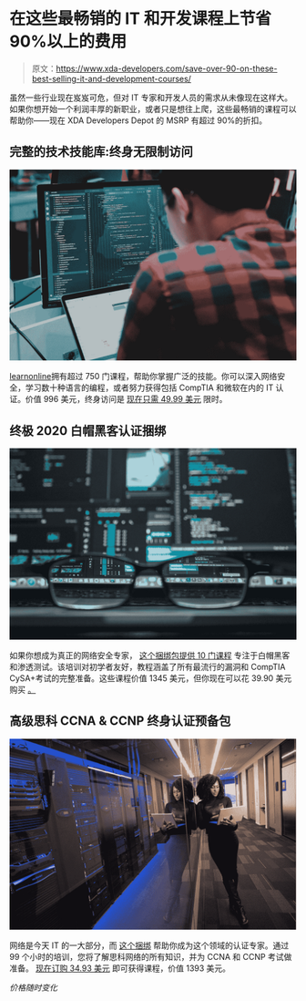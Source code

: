 # 在这些最畅销的 IT 和开发课程上节省 90%以上的费用

> 原文：<https://www.xda-developers.com/save-over-90-on-these-best-selling-it-and-development-courses/>

虽然一些行业现在岌岌可危，但对 IT 专家和开发人员的需求从未像现在这样大。如果你想开始一个利润丰厚的新职业，或者只是想往上爬，这些最畅销的课程可以帮助你——现在 XDA Developers Depot 的 MSRP 有超过 90%的折扣。

## **完整的技术技能库:终身无限制访问**

**![](img/a37073b515448a4cce121ad704bcb3ea.png)**

[learnonline](https://depot.xda-developers.com/sales/learnnow-complete-developer-it-pro-library-unlimited-lifetime-access?utm_source=xda-developers.com&utm_medium=referral&utm_campaign=learnnow-complete-developer-it-pro-library-unlimited-lifetime-access&utm_term=scsf-437917&utm_content=a0x1P000004YVOyQAO&scsonar=1)拥有超过 750 门课程，帮助你掌握广泛的技能。你可以深入网络安全，学习数十种语言的编程，或者努力获得包括 CompTIA 和微软在内的 IT 认证。价值 996 美元，终身访问是 [现在只需 49.99 美元](https://depot.xda-developers.com/sales/learnnow-complete-developer-it-pro-library-unlimited-lifetime-access?utm_source=xda-developers.com&utm_medium=referral&utm_campaign=learnnow-complete-developer-it-pro-library-unlimited-lifetime-access&utm_term=scsf-437917&utm_content=a0x1P000004YVOyQAO&scsonar=1) 限时。

## **终极 2020 白帽黑客认证捆绑**

**![](img/ec74ff691bd3d89e91be66869af32ba3.png)**

如果你想成为真正的网络安全专家， [这个捆绑包提供 10 门课程](https://depot.xda-developers.com/sales/the-ultimate-2020-white-hat-hacker-certification-bundle?utm_source=xda-developers.com&utm_medium=referral&utm_campaign=the-ultimate-2020-white-hat-hacker-certification-bundle&utm_term=scsf-437918&utm_content=a0x1P000004YVOyQAO&scsonar=1) 专注于白帽黑客和渗透测试。该培训对初学者友好，教程涵盖了所有最流行的漏洞和 CompTIA CySA+考试的完整准备。这些课程价值 1345 美元，但你现在可以花 39.90 美元 购买 [。](https://depot.xda-developers.com/sales/the-ultimate-2020-white-hat-hacker-certification-bundle?utm_source=xda-developers.com&utm_medium=referral&utm_campaign=the-ultimate-2020-white-hat-hacker-certification-bundle&utm_term=scsf-437918&utm_content=a0x1P000004YVOyQAO&scsonar=1)

## **高级思科 CCNA & CCNP 终身认证预备包**

**![](img/5dad6ed563f04d05adc97b80411fd4fe.png)**

网络是今天 IT 的一大部分，而 [这个捆绑](https://depot.xda-developers.com/sales/the-premium-cisco-ccna-ccnp-lifetime-certification-prep-bundle?utm_source=xda-developers.com&utm_medium=referral&utm_campaign=the-premium-cisco-ccna-ccnp-lifetime-certification-prep-bundle&utm_term=scsf-437919&utm_content=a0x1P000004YVOyQAO&scsonar=1) 帮助你成为这个领域的认证专家。通过 99 个小时的培训，您将了解思科网络的所有知识，并为 CCNA 和 CCNP 考试做准备。 [现在订购 34.93 美元](https://depot.xda-developers.com/sales/the-premium-cisco-ccna-ccnp-lifetime-certification-prep-bundle?utm_source=xda-developers.com&utm_medium=referral&utm_campaign=the-premium-cisco-ccna-ccnp-lifetime-certification-prep-bundle&utm_term=scsf-437919&utm_content=a0x1P000004YVOyQAO&scsonar=1) 即可获得课程，价值 1393 美元。

*价格随时变化*